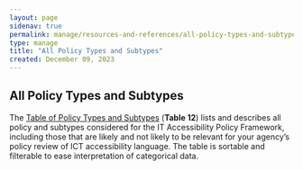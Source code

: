 ```yaml
---
layout: page
sidenav: true
permalink: manage/resources-and-references/all-policy-types-and-subtypes/
type: manage
title: "All Policy Types and Subtypes"
created: December 09, 2023
---
```


<h2 id="standards">
  All Policy Types and Subtypes
</h2>
The <a href="https://docs.google.com/spreadsheets/d/1eHs-u3Fo6YXRn8pNw4kjPoVfFccfqbCG2W2OkVi6TWQ/edit?usp=sharing">Table of Policy Types and Subtypes</a> (<b>Table 12</b>) lists and describes all policy and subtypes considered for the IT Accessibility Policy Framework, including those that are likely and not likely to be relevant for your agency’s policy review of ICT accessibility language. The table is sortable and filterable to ease interpretation of categorical data.

